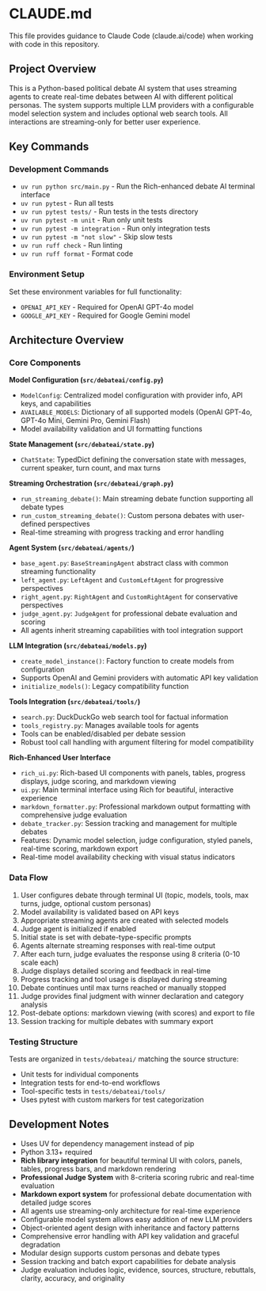 # CLAUDE.md

This file provides guidance to Claude Code (claude.ai/code) when working with code in this repository.

## Project Overview

This is a Python-based political debate AI system that uses streaming agents to create real-time debates between AI with different political personas. The system supports multiple LLM providers with a configurable model selection system and includes optional web search tools. All interactions are streaming-only for better user experience.

## Key Commands

### Development Commands
- `uv run python src/main.py` - Run the Rich-enhanced debate AI terminal interface
- `uv run pytest` - Run all tests
- `uv run pytest tests/` - Run tests in the tests directory
- `uv run pytest -m unit` - Run only unit tests
- `uv run pytest -m integration` - Run only integration tests
- `uv run pytest -m "not slow"` - Skip slow tests
- `uv run ruff check` - Run linting
- `uv run ruff format` - Format code

### Environment Setup
Set these environment variables for full functionality:
- `OPENAI_API_KEY` - Required for OpenAI GPT-4o model
- `GOOGLE_API_KEY` - Required for Google Gemini model

## Architecture Overview

### Core Components

**Model Configuration (`src/debateai/config.py`)**
- `ModelConfig`: Centralized model configuration with provider info, API keys, and capabilities
- `AVAILABLE_MODELS`: Dictionary of all supported models (OpenAI GPT-4o, GPT-4o Mini, Gemini Pro, Gemini Flash)
- Model availability validation and UI formatting functions

**State Management (`src/debateai/state.py`)**
- `ChatState`: TypedDict defining the conversation state with messages, current speaker, turn count, and max turns

**Streaming Orchestration (`src/debateai/graph.py`)**
- `run_streaming_debate()`: Main streaming debate function supporting all debate types
- `run_custom_streaming_debate()`: Custom persona debates with user-defined perspectives
- Real-time streaming with progress tracking and error handling

**Agent System (`src/debateai/agents/`)**
- `base_agent.py`: `BaseStreamingAgent` abstract class with common streaming functionality
- `left_agent.py`: `LeftAgent` and `CustomLeftAgent` for progressive perspectives
- `right_agent.py`: `RightAgent` and `CustomRightAgent` for conservative perspectives
- `judge_agent.py`: `JudgeAgent` for professional debate evaluation and scoring
- All agents inherit streaming capabilities with tool integration support

**LLM Integration (`src/debateai/models.py`)**
- `create_model_instance()`: Factory function to create models from configuration
- Supports OpenAI and Gemini providers with automatic API key validation
- `initialize_models()`: Legacy compatibility function

**Tools Integration (`src/debateai/tools/`)**
- `search.py`: DuckDuckGo web search tool for factual information
- `tools_registry.py`: Manages available tools for agents
- Tools can be enabled/disabled per debate session
- Robust tool call handling with argument filtering for model compatibility

**Rich-Enhanced User Interface**
- `rich_ui.py`: Rich-based UI components with panels, tables, progress displays, judge scoring, and markdown viewing
- `ui.py`: Main terminal interface using Rich for beautiful, interactive experience
- `markdown_formatter.py`: Professional markdown output formatting with comprehensive judge evaluation
- `debate_tracker.py`: Session tracking and management for multiple debates
- Features: Dynamic model selection, judge configuration, styled panels, real-time scoring, markdown export
- Real-time model availability checking with visual status indicators

### Data Flow

1. User configures debate through terminal UI (topic, models, tools, max turns, judge, optional custom personas)
2. Model availability is validated based on API keys
3. Appropriate streaming agents are created with selected models
4. Judge agent is initialized if enabled
5. Initial state is set with debate-type-specific prompts
6. Agents alternate streaming responses with real-time output
7. After each turn, judge evaluates the response using 8 criteria (0-10 scale each)
8. Judge displays detailed scoring and feedback in real-time
9. Progress tracking and tool usage is displayed during streaming
10. Debate continues until max turns reached or manually stopped
11. Judge provides final judgment with winner declaration and category analysis
12. Post-debate options: markdown viewing (with scores) and export to file
13. Session tracking for multiple debates with summary export

### Testing Structure

Tests are organized in `tests/debateai/` matching the source structure:
- Unit tests for individual components
- Integration tests for end-to-end workflows
- Tool-specific tests in `tests/debateai/tools/`
- Uses pytest with custom markers for test categorization

## Development Notes

- Uses UV for dependency management instead of pip
- Python 3.13+ required
- **Rich library integration** for beautiful terminal UI with colors, panels, tables, progress bars, and markdown rendering
- **Professional Judge System** with 8-criteria scoring rubric and real-time evaluation
- **Markdown export system** for professional debate documentation with detailed judge scores
- All agents use streaming-only architecture for real-time experience
- Configurable model system allows easy addition of new LLM providers
- Object-oriented agent design with inheritance and factory patterns
- Comprehensive error handling with API key validation and graceful degradation
- Modular design supports custom personas and debate types
- Session tracking and batch export capabilities for debate analysis
- Judge evaluation includes logic, evidence, sources, structure, rebuttals, clarity, accuracy, and originality